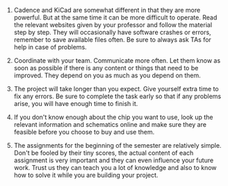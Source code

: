 1. Cadence and KiCad are somewhat different in that they are more powerful. But at the same time it can be more difficult to operate. Read the relevant websites given by your professor and follow the material step by step. They will occasionally have software crashes or errors, remember to save available files often. Be sure to always ask TAs for help in case of problems.

2. Coordinate with your team. Communicate more often. Let them know as soon as possible if there is any content or things that need to be improved. They depend on you as much as you depend on them.

3. The project will take longer than you expect. Give yourself extra time to fix any errors. Be sure to complete the task early so that if any problems arise, you will have enough time to finish it.

4. If you don't know enough about the chip you want to use, look up the relevant information and schematics online and make sure they are feasible before you choose to buy and use them.

5. The assignments for the beginning of the semester are relatively simple. Don't be fooled by their tiny scores, the actual content of each assignment is very important and they can even influence your future work. Trust us they can teach you a lot of knowledge and also to know how to solve it while you are building your project.
